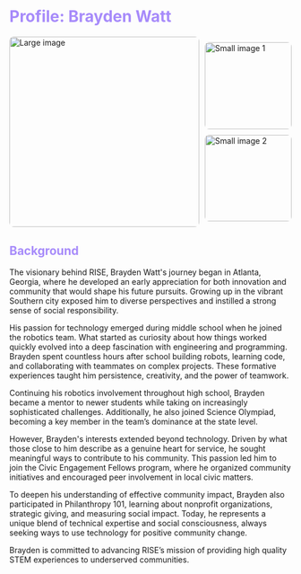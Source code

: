 # <span style="color: #a78bfa;">Profile: Brayden Watt</span>

<div style="display: grid; grid-template-columns: 2fr 1fr; gap: 10px; align-items: center;">
  <!-- Large square image on the left -->
  <img src="https://risestem.github.io/rise/public/BraydenTemp3.jpeg" alt="Large image" style="width: 100%; aspect-ratio: 1/1; border-radius: 8px; object-fit: cover;">

  <!-- Two smaller square images stacked vertically on the right -->
  <div style="display: grid; grid-template-rows: 1fr 1fr; gap: 10px;">
    <img src="https://risestem.github.io/rise/public/BraydenTemp1.jpeg" alt="Small image 1" style="width: 100%; aspect-ratio: 1/1; border-radius: 8px; object-fit: cover;">
    <img src="https://risestem.github.io/rise/public/BraydenTemp2.jpeg" alt="Small image 2" style="width: 100%; aspect-ratio: 1/1; border-radius: 8px; object-fit: cover;">
  </div>
</div>


## <span style="color: #a78bfa;">Background</span>


The visionary behind RISE, Brayden Watt's journey began in Atlanta, Georgia, where he developed an early appreciation for both innovation and community that would shape his future pursuits. Growing up in the vibrant Southern city exposed him to diverse perspectives and instilled a strong sense of social responsibility.

His passion for technology emerged during middle school when he joined the robotics team. What started as curiosity about how things worked quickly evolved into a deep fascination with engineering and programming. Brayden spent countless hours after school building robots, learning code, and collaborating with teammates on complex projects. These formative experiences taught him persistence, creativity, and the power of teamwork.

Continuing his robotics involvement throughout high school, Brayden became a mentor to newer students while taking on increasingly sophisticated challenges. Additionally, he also joined Science Olympiad, becoming a key member in the team’s dominance at the state level.

However, Brayden's interests extended beyond technology. Driven by what those close to him describe as a genuine heart for service, he sought meaningful ways to contribute to his community. This passion led him to join the Civic Engagement Fellows program, where he organized community initiatives and encouraged peer involvement in local civic matters.

To deepen his understanding of effective community impact, Brayden also participated in Philanthropy 101, learning about nonprofit organizations, strategic giving, and measuring social impact. Today, he represents a unique blend of technical expertise and social consciousness, always seeking ways to use technology for positive community change.

Brayden is committed to advancing RISE’s mission of providing high quality STEM experiences to underserved communities.



